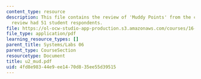 ```yaml
---
content_type: resource
description: This file contains the review of 'Muddy Points' from the course. The
  review had 51 student respondents.
file: https://ol-ocw-studio-app-production.s3.amazonaws.com/courses/16-01-unified-engineering-i-ii-iii-iv-fall-2005-spring-2006/4fd8e98344e9ee1470d835ee55d39515_u2_mud.pdf
file_type: application/pdf
learning_resource_types: []
parent_title: Systems/Labs 06
parent_type: CourseSection
resourcetype: Document
title: u2_mud.pdf
uid: 4fd8e983-44e9-ee14-70d8-35ee55d39515
---
```

